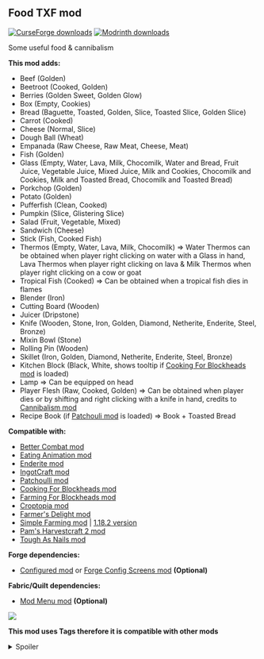 <h2><strong>Food TXF mod</strong></h2>
<p><a href="https://www.curseforge.com/minecraft/mc-mods/food-txf"><img src="https://cf.way2muchnoise.eu/full_650569_downloads.svg?badge_style=flat" alt="CurseForge downloads" /></a> <a href="https://modrinth.com/mod/food-txf"><img src="https://img.shields.io/badge/dynamic/json?color=2d2d2d&amp;colorA=17b85a&amp;style=flat-square&amp;label=&amp;suffix= downloads&amp;query=downloads&amp;url=https://api.modrinth.com/v2/project/gHfCZDqf&amp;logo=modrinth&amp;logoColor=2d2d2d" alt="Modrinth downloads" /></a></p>

Some useful food & cannibalism

<strong>This mod adds:</strong>

- Beef (Golden)
- Beetroot (Cooked, Golden)
- Berries (Golden Sweet, Golden Glow)
- Box (Empty, Cookies)
- Bread (Baguette, Toasted, Golden, Slice, Toasted Slice, Golden Slice)
- Carrot (Cooked)
- Cheese (Normal, Slice)
- Dough Ball (Wheat)
- Empanada (Raw Cheese, Raw Meat, Cheese, Meat)
- Fish (Golden)
- Glass (Empty, Water, Lava, Milk, Chocomilk, Water and Bread, Fruit Juice, Vegetable Juice, Mixed Juice, Milk and Cookies, Chocomilk and Cookies, Milk and Toasted Bread, Chocomilk and Toasted Bread)
- Porkchop (Golden)
- Potato (Golden)
- Pufferfish (Clean, Cooked)
- Pumpkin (Slice, Glistering Slice)
- Salad (Fruit, Vegetable, Mixed)
- Sandwich (Cheese)
- Stick (Fish, Cooked Fish)
- Thermos (Empty, Water, Lava, Milk, Chocomilk) => Water Thermos can be obtained when player right clicking on water with a Glass in hand, Lava Thermos when player right clicking on lava & Milk Thermos when player right clicking on a cow or goat
- Tropical Fish (Cooked) => Can be obtained when a tropical fish dies in flames
- Blender (Iron)
- Cutting Board (Wooden)
- Juicer (Dripstone)
- Knife (Wooden, Stone, Iron, Golden, Diamond, Netherite, Enderite, Steel, Bronze)
- Mixin Bowl (Stone)
- Rolling Pin (Wooden)
- Skillet (Iron, Golden, Diamond, Netherite, Enderite, Steel, Bronze)
- Kitchen Block (Black, White, shows tooltip if <a href="https://www.curseforge.com/minecraft/mc-mods/cooking-for-blockheads" target="_blank">Cooking For Blockheads mod</a> is loaded)
- Lamp => Can be equipped on head
- Player Flesh (Raw, Cooked, Golden) => Can be obtained when player dies or by shifting and right clicking with a knife in hand, credits to <a href="https://www.curseforge.com/minecraft/mc-mods/cannibalism" target="_blank">Cannibalism mod</a>
- Recipe Book (if <a href="https://www.curseforge.com/minecraft/mc-mods/patchouli" target="_blank">Patchouli mod</a> is loaded) => Book + Toasted Bread

<strong>Compatible with:</strong>

- <a href="https://www.curseforge.com/minecraft/mc-mods/better-combat-by-daedelus" target="_blank">Better Combat mod</a>
- <a href="https://www.curseforge.com/minecraft/mc-mods/eating-animation-forge" target="_blank">Eating Animation mod</a>
- <a href="https://www.curseforge.com/minecraft/mc-mods/enderite-mod-for-forge" target="_blank">Enderite mod</a>
- <a href="https://www.curseforge.com/minecraft/mc-mods/ingotcraft" target="_blank">IngotCraft mod</a>
- <a href="https://www.curseforge.com/minecraft/mc-mods/patchouli" target="_blank">Patchoulli mod</a>
- <a href="https://www.curseforge.com/minecraft/mc-mods/cooking-for-blockheads" target="_blank">Cooking For Blockheads mod</a>
- <a href="https://www.curseforge.com/minecraft/mc-mods/farming-for-blockheads" target="_blank">Farming For Blockheads mod</a>
- <a href="https://www.curseforge.com/minecraft/mc-mods/croptopia" target="_blank">Croptopia mod</a>
- <a href="https://www.curseforge.com/minecraft/mc-mods/farmers-delight" target="_blank">Farmer's Delight mod</a>
- <a href="https://www.curseforge.com/minecraft/mc-mods/simple-farming" target="_blank">Simple Farming mod</a> | <a href="https://github.com/cweckerl/simplefarming/files/8192403/simplefarming-1.18.2-1.4.0.zip" target="_blank">1.18.2 version</a>
- <a href="https://www.curseforge.com/minecraft/mc-mods/pams-harvestcraft-2-food-core" target="_blank">Pam's Harvestcraft 2 mod</a>
- <a href="https://www.curseforge.com/minecraft/mc-mods/tough-as-nails" target="_blank">Tough As Nails mod</a>

<strong>Forge dependencies:</strong>

- <a href="https://www.curseforge.com/minecraft/mc-mods/configured" target="_blank">Configured mod</a> or <a href="https://www.curseforge.com/minecraft/mc-mods/config-menus-forge" target="_blank">Forge Config Screens mod</a> <strong>(Optional)</strong>

<strong>Fabric/Quilt dependencies:</strong>

- <a href="https://modrinth.com/mod/modmenu" target="_blank">Mod Menu mod</a> <strong>(Optional)</strong>

<img src="https://cdn.modrinth.com/data/gHfCZDqf/images/b4a7135b6c3adcb22bb264ce345442a9b7f325b0.png"><br>

<strong>This mod uses Tags therefore it is compatible with other mods</strong>

<details>
  <summary>Spoiler</summary>

<img src="https://cdn.modrinth.com/data/gHfCZDqf/images/23e49abcd4eaf61fe21d7015b3a2c3e303332f38.png" width="500">

</details>